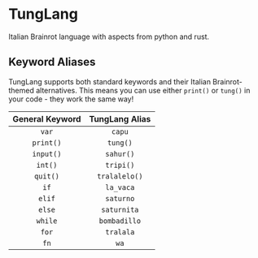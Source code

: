 # TungLang

Italian Brainrot language with aspects from python and rust.

## Keyword Aliases

TungLang supports both standard keywords and their Italian Brainrot-themed alternatives. This means you can use either `print()` or `tung()` in your code - they work the same way!

| **General Keyword** | **TungLang Alias**  |
|:-------------------:|:-------------------:|
|   `var`             |   `capu`            |
|   `print()`         |   `tung()`          |
|   `input()`         |   `sahur()`         |
|   `int()`           |   `tripi()`         |
|   `quit()`          |   `tralalelo()`     |
|   `if`              |   `la_vaca`         |
|   `elif`            |   `saturno`         |
|   `else`            |   `saturnita`       |
|   `while`           |   `bombadillo`      |
|   `for`             |   `tralala`         |
|   `fn`              |   `wa`              |
